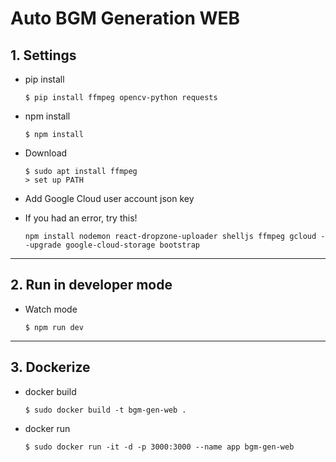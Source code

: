 # Auto BGM Generation WEB

## 1. Settings

- pip install

    ```
    $ pip install ffmpeg opencv-python requests
    ```

- npm install
    ```
    $ npm install
    ```

- Download

    ```
    $ sudo apt install ffmpeg
    > set up PATH
    ```

- Add Google Cloud user account json key

- If you had an error, try this!

    ```
    npm install nodemon react-dropzone-uploader shelljs ffmpeg gcloud --upgrade google-cloud-storage bootstrap
    ```

---

## 2. Run in developer mode

- Watch mode

    ```
    $ npm run dev
    ```

---

## 3. Dockerize

- docker build

    ```
    $ sudo docker build -t bgm-gen-web .
    ```

- docker run

    ```
    $ sudo docker run -it -d -p 3000:3000 --name app bgm-gen-web
    ```